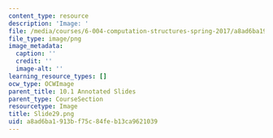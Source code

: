 ```yaml
---
content_type: resource
description: 'Image: '
file: /media/courses/6-004-computation-structures-spring-2017/a8ad6ba1913bf75c84feb13ca9621039_Slide29.png
file_type: image/png
image_metadata:
  caption: ''
  credit: ''
  image-alt: ''
learning_resource_types: []
ocw_type: OCWImage
parent_title: 10.1 Annotated Slides
parent_type: CourseSection
resourcetype: Image
title: Slide29.png
uid: a8ad6ba1-913b-f75c-84fe-b13ca9621039
---
```

